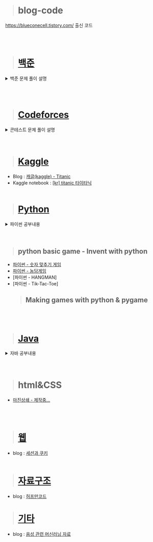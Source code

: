 > # blog-code
https://blueconecell.tistory.com/ 출신 코드


<br><br>
> # [백준](https://blueconecell.tistory.com/category/%EB%B0%B1%EC%A4%80)

<details markdown="1">
<summary>백준 문제 풀이 설명</summary>

- [단지번호붙이기 - 백준 2667번](https://blueconecell.tistory.com/26)
- [카드 정렬하기 - 백준 1715번](https://blueconecell.tistory.com/28)
- [잃어버린 괄호 - 백준 1541](https://blueconecell.tistory.com/29)
- [동전 0 - 백준 11047번](https://blueconecell.tistory.com/30)
- [로프 - 백준 2217번](https://blueconecell.tistory.com/31)
- [30 - 백준 10610번](https://blueconecell.tistory.com/32)
- [수들의 합 - 백준 1789번](https://blueconecell.tistory.com/33)
- [뒤집기 - 백준 1439번](https://blueconecell.tistory.com/37)
- [돌 게임 - 백준 9655번](https://blueconecell.tistory.com/38)
- [크면서 작은 수 - 2992번](https://blueconecell.tistory.com/39)
- [기타줄 - 1049번](https://blueconecell.tistory.com/40)
- [그룹 단어 체커 - 1316번](https://blueconecell.tistory.com/41)
- [1로 만들기 - 1463번](https://blueconecell.tistory.com/43)
- [수 정렬하기 1, 2](https://blueconecell.tistory.com/44)
- [직사각형에서 탈출 - 1085번](https://blueconecell.tistory.com/45)
- [직각삼각형 - 4153번](https://blueconecell.tistory.com/46)
- [단어정렬 - 1181번](https://blueconecell.tistory.com/48)
- [괄호 - 9012번](https://blueconecell.tistory.com/49)
- [K번째 수 - 11004번](https://blueconecell.tistory.com/50)
- [소수 찾기 - 1978번](https://blueconecell.tistory.com/51)
- [소수 구하기 - 1929번](https://blueconecell.tistory.com/52)
- [나무 자르기 - 2805번](https://blueconecell.tistory.com/53)
- [DFS와 BFS - 1260번](https://blueconecell.tistory.com/54)
- [주유소 - 13305번](https://blueconecell.tistory.com/56)
- [AC - 5430번](https://blueconecell.tistory.com/57)
- [A → B - 16953번](https://blueconecell.tistory.com/58)
- [수 찾기 - 1920번](https://blueconecell.tistory.com/59)
- [숫자 카드 2 - 10816번](https://blueconecell.tistory.com/60)
- [숫자 카드 - 10815번](https://blueconecell.tistory.com/61)
- [스택 - 10828번](https://blueconecell.tistory.com/62)
- [A와 B - 12904번](https://blueconecell.tistory.com/63)
- [계단 오르기 - 2579번](https://blueconecell.tistory.com/65)
- [수 정렬하기 3](https://blueconecell.tistory.com/66)
- [약수 - 1037번](https://blueconecell.tistory.com/67)
- [알고리즘 수업 - 깊이 우선 탐색 1 - 24479번](https://blueconecell.tistory.com/69)
- [알고리즘 수업 - 깊이 우선 탐색 2 - 24480번](https://blueconecell.tistory.com/70)
- [골드바흐의 추측 - 9020번](https://blueconecell.tistory.com/71)
- [바이러스 - 2606번](https://blueconecell.tistory.com/72)
- [RGB거리 - 1149번](https://blueconecell.tistory.com/73)
- [RGB거리 2 - 17404번](https://blueconecell.tistory.com/74)
- [팰린드롬수 - 1259번](https://blueconecell.tistory.com/75)
</details>

<br><br>
> # [Codeforces](https://blueconecell.tistory.com/category/%EC%BD%94%EB%93%9C%ED%8F%AC%EC%8A%A4%20-%20Codeforces)
<details markdown="1">
<summary>콘테스트 문제 풀이 설명</summary>

- [코드포스 (Good Bye 2021: 2022 is NEAR) A. Integer Diversity](https://blueconecell.tistory.com/2?category=911049)
- [코드포스 (Hello 2022) A. Stable Arrangement of Rooks](https://blueconecell.tistory.com/3?category=911049)
- [코드포스 (Codeforces Round #764 (Div. 3)) A. Plus One on the Subset](https://blueconecell.tistory.com/4?category=911049)
- [코드포스 (Codeforces Round #765(Div.2)) A. Ancient Civilization](https://blueconecell.tistory.com/5?category=911049)
- [코드포스 (Codeforces Round #784 (Div. 4)) A. Division?](https://blueconecell.tistory.com/13?category=911049)
- [코드포스 Educational Codeforces Round 130 (Div. 2)) A. Parkway Walk](https://blueconecell.tistory.com/25)
- [코드포스 Codeforces Round #801 (Div. 2) A. Subrectangle Guess](https://blueconecell.tistory.com/27)
- [코드포스 Codeforces Round #804 (Div. 2) A. The Third Three Number Problem](https://blueconecell.tistory.com/34)

</details>
<br><br>

> # [Kaggle](https://blueconecell.tistory.com/category/%EC%BA%90%EA%B8%80%20-%20%20kaggle)
- Blog : [캐글(kaggle) - Titanic](https://blueconecell.tistory.com/7)
- Kaggle notebook : [[kr] titanic 타이타닉](https://www.kaggle.com/kimjeongyeon/kr-titanic?scriptVersionId=88139521)
<br><br>
> # [Python](https://blueconecell.tistory.com/category/Python)
<details markdown="1">
<summary>파이썬 공부내용</summary>

- blog : [파이썬 기초 - 변수, 자료형, 사칙연산](https://blueconecell.tistory.com/8)
- blog : [파이썬 기초 - 배열과 문자열](https://blueconecell.tistory.com/9)
- blog : [파이썬 기초 - 기본 자료형](https://blueconecell.tistory.com/10)
- blog : [파이썬 - map 함수, filter 함수](https://blueconecell.tistory.com/12)
- blog : [부동소수점](https://blueconecell.tistory.com/55)
- blog : [파이썬 - enumerate](https://blueconecell.tistory.com/18)
- blog : [파이썬 - 매직 매소드 __add__]
- blog : [파이썬 - 넘파이 이미지 흑백만들기]
- blog : [파이썬 - 넘파이 브로드캐스팅](https://blueconecell.tistory.com/17)
- blog : [파이썬 - 넘파이 repeat](https://blueconecell.tistory.com/16)
- blog : [파이썬 - 넘파이 기초]
- blog : [BeautifulSoup - 특정 태그값 가져오기](https://blueconecell.tistory.com/36)
- blog : [2023 KAKAO BLIND RECRUITMENT 1차 코딩테스트 1](https://blueconecell.tistory.com/68)
<br><br>
- kaggle : [Python basic (파이썬 기초)](https://www.kaggle.com/kimjeongyeon/python-basic/notebook)
- kaggle : [PythonBasic 파이썬의 기본자료형](https://www.kaggle.com/code/kimjeongyeon/pythonbasic)

</details>
<br><br>

  > ## python basic game - Invent with python
- [파이썬 - 숫자 맞추기 게임](https://blueconecell.tistory.com/14)
- [파이썬 - 농담게임](https://blueconecell.tistory.com/15)
- [파이썬 - HANGMAN]
- [파이썬 - Tik-Tac-Toe]
  > ## Making games with python & pygame

<br><br>
> # [Java](https://blueconecell.tistory.com/category/Java)
<details markdown="1">
<summary>자바 공부내용</summary>

- blog : [자바 - 클래스 기본 예제 (1)](https://blueconecell.tistory.com/11)
- blog : [자바 - 기본 생성자](https://blueconecell.tistory.com/19)
- blog : [자바 - 메소드 오버로딩](https://blueconecell.tistory.com/20)
- blog : [자바 - 기타제어자](https://blueconecell.tistory.com/21)
- blog : [자바 - 오버로딩 vs 오버라이딩](https://blueconecell.tistory.com/23)

</details>
<br><br>

> # html&CSS
- [마진상쇄 - 제작중...](https://blueconecell.tistory.com/64)

<br><br>
> # [웹](https://blueconecell.tistory.com/category/%EC%9B%B9)
- blog : [세션과 쿠키](https://blueconecell.tistory.com/22)
<br><br>
> # [자료구조](https://blueconecell.tistory.com/category/%EC%9E%90%EB%A3%8C%EA%B5%AC%EC%A1%B0)
- blog : [허프만코드](https://blueconecell.tistory.com/24)

> # [기타](https://blueconecell.tistory.com/category/%EA%B8%B0%ED%83%80)
- blog : [음성 관련 머신러닝 자료](https://blueconecell.tistory.com/35)
